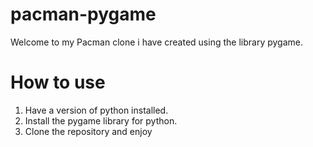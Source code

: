 # pacman-pygame
Welcome to my Pacman clone i have created using the library pygame.

# How to use
1) Have a version of python installed.
2) Install the pygame library for python.
3) Clone the repository and enjoy
